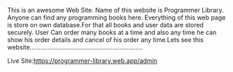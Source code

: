 This is an awesome Web Site. Name of this website is Programmer Library. Anyone can find any programming books here. Everything of this web page is store on own database.For that all books and user data are stored securely. User Can order many books at a time and also any time he can show his order details and cancel of his order any time.Lets see this website................................................................


Live Site:https://programmer-library.web.app/admin